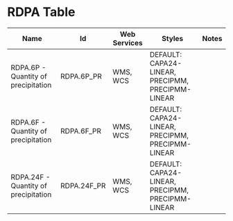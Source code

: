 # RDPA Table

Name                                 | Id          | Web Services | Styles                                            | Notes
-------------------------------------|-------------|--------------|---------------------------------------------------|------
RDPA.6P - Quantity of precipitation  | RDPA.6P_PR  | WMS, WCS     | DEFAULT: CAPA24-LINEAR, PRECIPMM, PRECIPMM-LINEAR |      
RDPA.6F - Quantity of precipitation  | RDPA.6F_PR  | WMS, WCS     | DEFAULT: CAPA24-LINEAR, PRECIPMM, PRECIPMM-LINEAR |      
RDPA.24F - Quantity of precipitation | RDPA.24F_PR | WMS, WCS     | DEFAULT: CAPA24-LINEAR, PRECIPMM, PRECIPMM-LINEAR |      

